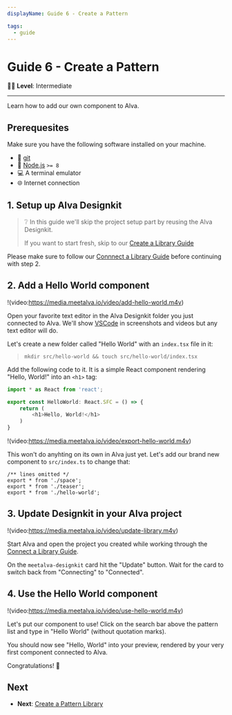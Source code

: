 ```yaml
---
displayName: Guide 6 - Create a Pattern

tags:
  - guide
---
```


# Guide 6 - Create a Pattern

:woman_student: **Level**: Intermediate

---

Learn how to add our own component to Alva.

## Prerequesites

Make sure you have the following software 
installed on your machine.

* :evergreen_tree: [git](https://git-scm.com/downloads)
* :turtle: [Node.js](https://nodejs.org/en/) `>= 8`
* :computer: A terminal emulator 
* :globe_with_meridians: Internet connection


## 1. Setup up Alva Designkit

> ❔
> In this guide we'll skip the project setup
> part by reusing the Alva Designkit. 
>
> If you want to start fresh, skip to our [Create a Library Guide](./create-library.md)

Please make sure to follow our [Connnect a Library Guide](./library) before 
continuing with step 2.

## 2. Add a Hello World component

!(video:https://media.meetalva.io/video/add-hello-world.m4v)

Open your favorite text editor in the Alva Designkit folder you just 
connected to Alva. We'll show [VSCode](https://code.visualstudio.com/) in screenshots and videos but any text editor will do.

Let's create a new folder called "Hello World" with an `index.tsx` file in it:


> `mkdir src/hello-world && touch src/hello-world/index.tsx`

Add the following code to it. It is a simple React component rendering "Hello, World!" into an `<h1>` tag:

```ts
import * as React from 'react';

export const HelloWorld: React.SFC = () => {
	return (
		<h1>Hello, World!</h1>
	)
}
```

!(video:https://media.meetalva.io/video/export-hello-world.m4v)

This won't do anyhting on its own in Alva just yet. Let's add our brand new component to `src/index.ts` to change that:

```ts{4}
/** lines omitted */
export * from './space';
export * from './teaser';
export * from './hello-world';
```

## 3. Update Designkit in your Alva project

!(video:https://media.meetalva.io/video/update-library.m4v)

Start Alva and open the project you created while working through the [Connect a Library Guide](./library). 

On the `meetalva-designkit` card hit the "Update" button. Wait for the card to switch back from "Connecting" to "Connected".


## 4. Use the Hello World component

!(video:https://media.meetalva.io/video/use-hello-world.m4v)

Let's put our component to use! Click on the search bar above
the pattern list and type in "Hello World" (without quotation marks).

You should now see "Hello, World" into your preview, rendered by your very first component connected to Alva. 

Congratulations! :tada:

## Next

* **Next**: [Create a Pattern Library](./create-library?guides-enabled=true)
